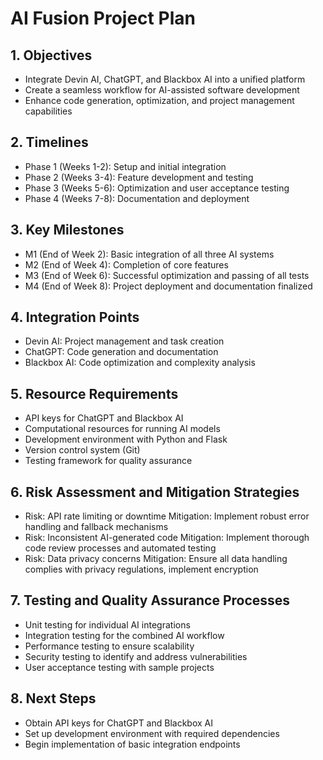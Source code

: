 # AI Fusion Project Plan

## 1. Objectives
- Integrate Devin AI, ChatGPT, and Blackbox AI into a unified platform
- Create a seamless workflow for AI-assisted software development
- Enhance code generation, optimization, and project management capabilities

## 2. Timelines
- Phase 1 (Weeks 1-2): Setup and initial integration
- Phase 2 (Weeks 3-4): Feature development and testing
- Phase 3 (Weeks 5-6): Optimization and user acceptance testing
- Phase 4 (Weeks 7-8): Documentation and deployment

## 3. Key Milestones
- M1 (End of Week 2): Basic integration of all three AI systems
- M2 (End of Week 4): Completion of core features
- M3 (End of Week 6): Successful optimization and passing of all tests
- M4 (End of Week 8): Project deployment and documentation finalized

## 4. Integration Points
- Devin AI: Project management and task creation
- ChatGPT: Code generation and documentation
- Blackbox AI: Code optimization and complexity analysis

## 5. Resource Requirements
- API keys for ChatGPT and Blackbox AI
- Computational resources for running AI models
- Development environment with Python and Flask
- Version control system (Git)
- Testing framework for quality assurance

## 6. Risk Assessment and Mitigation Strategies
- Risk: API rate limiting or downtime
  Mitigation: Implement robust error handling and fallback mechanisms
- Risk: Inconsistent AI-generated code
  Mitigation: Implement thorough code review processes and automated testing
- Risk: Data privacy concerns
  Mitigation: Ensure all data handling complies with privacy regulations, implement encryption

## 7. Testing and Quality Assurance Processes
- Unit testing for individual AI integrations
- Integration testing for the combined AI workflow
- Performance testing to ensure scalability
- Security testing to identify and address vulnerabilities
- User acceptance testing with sample projects

## 8. Next Steps
- Obtain API keys for ChatGPT and Blackbox AI
- Set up development environment with required dependencies
- Begin implementation of basic integration endpoints

